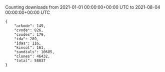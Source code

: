 
Counting downloads from 2021-01-01 00:00:00+00:00 UTC to 2021-08-04 00:00:00+00:00 UTC

```
{
    "arkode": 149,
    "cvode": 826,
    "cvodes": 179,
    "ida": 289,
    "idas": 116,
    "kinsol": 161,
    "sundials": 10685,
    "clones": 46432,
    "total": 58837
}
```
